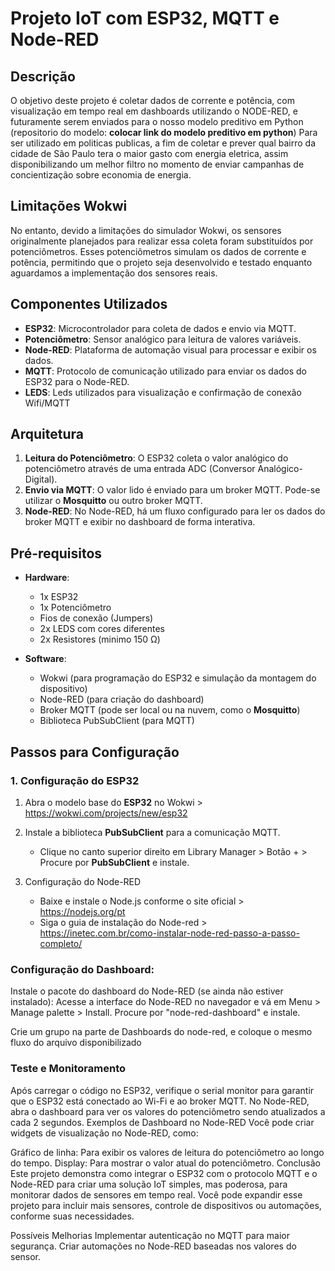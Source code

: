 # Projeto IoT com ESP32, MQTT e Node-RED

## Descrição

O objetivo deste projeto é coletar dados de corrente e potência, com visualização em tempo real em dashboards utilizando o NODE-RED, e futuramente serem enviados para o nosso modelo preditivo em Python (repositorio do modelo: **colocar link do modelo preditivo em python**) Para ser utilizado em politicas publicas, a fim de coletar e prever qual bairro da cidade de São Paulo tera o maior gasto com energia eletrica, assim disponibilizando um melhor filtro no momento de enviar campanhas de concientização sobre economia de energia. 

## Limitações Wokwi

No entanto, devido a limitações do simulador Wokwi, os sensores originalmente planejados para realizar essa coleta foram substituídos por potenciômetros. Esses potenciômetros simulam os dados de corrente e potência, permitindo que o projeto seja desenvolvido e testado enquanto aguardamos a implementação dos sensores reais.

## Componentes Utilizados

- **ESP32**: Microcontrolador para coleta de dados e envio via MQTT.
- **Potenciômetro**: Sensor analógico para leitura de valores variáveis.
- **Node-RED**: Plataforma de automação visual para processar e exibir os dados.
- **MQTT**: Protocolo de comunicação utilizado para enviar os dados do ESP32 para o Node-RED.
- **LEDS**: Leds utilizados para visualização e confirmação de conexão Wifi/MQTT

## Arquitetura

1. **Leitura do Potenciômetro**: O ESP32 coleta o valor analógico do potenciômetro através de uma entrada ADC (Conversor Analógico-Digital).
2. **Envio via MQTT**: O valor lido é enviado para um broker MQTT. Pode-se utilizar o **Mosquitto** ou outro broker MQTT.
3. **Node-RED**: No Node-RED, há um fluxo configurado para ler os dados do broker MQTT e exibir no dashboard de forma interativa.

## Pré-requisitos

- **Hardware**:
  - 1x ESP32
  - 1x Potenciômetro
  - Fios de conexão (Jumpers)
  - 2x LEDS com cores diferentes
  - 2x Resistores (minimo 150 Ω)

- **Software**:
  - Wokwi (para programação do ESP32 e simulação da montagem do dispositivo)
  - Node-RED (para criação do dashboard)
  - Broker MQTT (pode ser local ou na nuvem, como o **Mosquitto**)
  - Biblioteca PubSubClient (para MQTT)

## Passos para Configuração

### 1. Configuração do ESP32

1. Abra o modelo base do **ESP32** no Wokwi > https://wokwi.com/projects/new/esp32
2. Instale a biblioteca **PubSubClient** para a comunicação MQTT.
   - Clique no canto superior direito em Library Manager > Botão + > Procure por **PubSubClient** e instale.
     
2. Configuração do Node-RED
   - Baixe e instale o Node.js conforme o site oficial > https://nodejs.org/pt
   - Siga o guia de instalação do Node-red > https://inetec.com.br/como-instalar-node-red-passo-a-passo-completo/ 

### Configuração do Dashboard:

Instale o pacote do dashboard do Node-RED (se ainda não estiver instalado):
Acesse a interface do Node-RED no navegador e vá em Menu > Manage palette > Install.
Procure por "node-red-dashboard" e instale.

Crie um grupo na parte de Dashboards do node-red, e coloque o mesmo fluxo do arquivo disponibilizado
 
### Teste e Monitoramento
Após carregar o código no ESP32, verifique o serial monitor para garantir que o ESP32 está conectado ao Wi-Fi e ao broker MQTT.
No Node-RED, abra o dashboard para ver os valores do potenciômetro sendo atualizados a cada 2 segundos.
Exemplos de Dashboard no Node-RED
Você pode criar widgets de visualização no Node-RED, como:

Gráfico de linha: Para exibir os valores de leitura do potenciômetro ao longo do tempo.
Display: Para mostrar o valor atual do potenciômetro.
Conclusão
Este projeto demonstra como integrar o ESP32 com o protocolo MQTT e o Node-RED para criar uma solução IoT simples, mas poderosa, para monitorar dados de sensores em tempo real. Você pode expandir esse projeto para incluir mais sensores, controle de dispositivos ou automações, conforme suas necessidades.

Possíveis Melhorias
Implementar autenticação no MQTT para maior segurança.
Criar automações no Node-RED baseadas nos valores do sensor.
